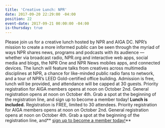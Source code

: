 ```yaml
---
title: 'Creative Lunch: NPR'
date: 2017-09-20 22:29:00 -04:00
position: 22
event-date: 2017-09-21 00:00:00 -04:00
is-thursday: true
---
```


Please join us for a creative lunch hosted by NPR and AIGA DC. NPR’s mission to create a more informed public can be seen through the myriad of ways NPR shares news, programs and podcasts with its audience — whether via broadcast radio, NPR.org and interactive web apps, social media and blogs, the NPR One and NPR News mobiles apps, and connected devices.
The lunch will feature talks from creatives across multimedia disciplines at NPR, a chance for like-minded public radio fans to network, and a tour of NPR’s LEED Gold-certified office building.
Admission is free, lunch will be provided, and attendance will be capped at 30 guests. Priority registration for AIGA members opens at noon on October 2nd. General registration opens at noon on October 4th. Grab a spot at the beginning of the registration line, and sign up to become a member today!
**Lunch is included.** Registration is FREE, limited to 30 attendees. Priority registration for AIGA members opens at noon on October 2nd. General registration opens at noon on October 4th. Grab a spot at the beginning of the registration line, and\*\* [sign up to become a member today!](http://www.aiga.org/join)\*\*